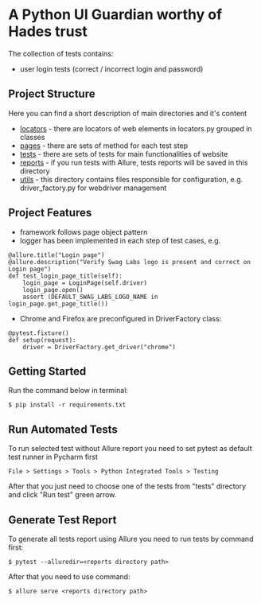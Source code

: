 # A Python UI Guardian worthy of Hades trust

The collection of tests contains:

- user login tests (correct / incorrect login and password)

## Project Structure

Here you can find a short description of main directories and it's content

- [locators](locators) - there are locators of web elements in locators.py grouped in classes
- [pages](pages) - there are sets of method for each test step
- [tests](tests) - there are sets of tests for main functionalities of website
- [reports](reports) - if you run tests with Allure, tests reports will be saved in this directory
- [utils](utils) - this directory contains files responsible for configuration, e.g. driver_factory.py for webdriver
  management

## Project Features

- framework follows page object pattern
- logger has been implemented in each step of test cases, e.g.

```
@allure.title("Login page")
@allure.description("Verify Swag Labs logo is present and correct on Login page")
def test_login_page_title(self):
    login_page = LoginPage(self.driver)
    login_page.open()
    assert (DEFAULT_SWAG_LABS_LOGO_NAME in login_page.get_page_title())
```

- Chrome and Firefox are preconfigured in DriverFactory class:

```
@pytest.fixture()
def setup(request):
    driver = DriverFactory.get_driver("chrome")
```

## Getting Started

Run the command below in terminal:

```
$ pip install -r requirements.txt
```

## Run Automated Tests

To run selected test without Allure report you need to set pytest as default test runner in Pycharm first

```
File > Settings > Tools > Python Integrated Tools > Testing
```

After that you just need to choose one of the tests from "tests" directory and click "Run test" green arrow.

## Generate Test Report

To generate all tests report using Allure you need to run tests by command first:

```
$ pytest --alluredir=<reports directory path>
```

After that you need to use command:

```
$ allure serve <reports directory path>
```